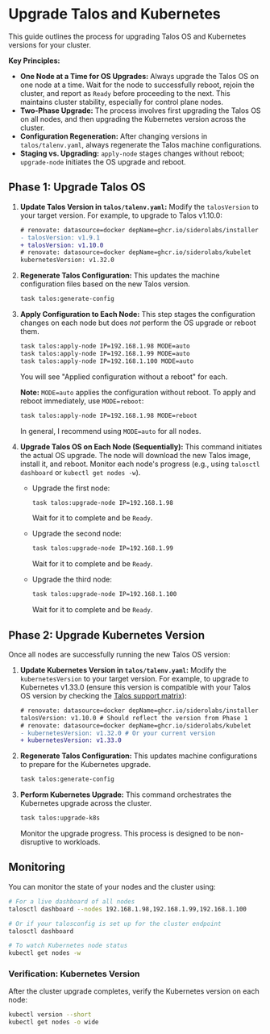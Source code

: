 # Upgrade Talos and Kubernetes

This guide outlines the process for upgrading Talos OS and Kubernetes versions for your cluster.

**Key Principles:**

*   **One Node at a Time for OS Upgrades:** Always upgrade the Talos OS on one node at a time. Wait for the node to successfully reboot, rejoin the cluster, and report as `Ready` before proceeding to the next. This maintains cluster stability, especially for control plane nodes.
*   **Two-Phase Upgrade:** The process involves first upgrading the Talos OS on all nodes, and then upgrading the Kubernetes version across the cluster.
*   **Configuration Regeneration:** After changing versions in `talos/talenv.yaml`, always regenerate the Talos machine configurations.
*   **Staging vs. Upgrading:** `apply-node` stages changes without reboot; `upgrade-node` initiates the OS upgrade and reboot.

## Phase 1: Upgrade Talos OS

1.  **Update Talos Version in `talos/talenv.yaml`:**
    Modify the `talosVersion` to your target version. For example, to upgrade to Talos v1.10.0:
    ```diff
    # renovate: datasource=docker depName=ghcr.io/siderolabs/installer
    - talosVersion: v1.9.1
    + talosVersion: v1.10.0
    # renovate: datasource=docker depName=ghcr.io/siderolabs/kubelet
    kubernetesVersion: v1.32.0
    ```

2.  **Regenerate Talos Configuration:**
    This updates the machine configuration files based on the new Talos version.
    ```bash
    task talos:generate-config
    ```

3.  **Apply Configuration to Each Node:**
    This step stages the configuration changes on each node but does *not* perform the OS upgrade or reboot them.
    ```bash
    task talos:apply-node IP=192.168.1.98 MODE=auto
    task talos:apply-node IP=192.168.1.99 MODE=auto
    task talos:apply-node IP=192.168.1.100 MODE=auto
    ```
    You will see "Applied configuration without a reboot" for each.

    **Note:** `MODE=auto` applies the configuration without reboot. To apply and reboot immediately, use `MODE=reboot`:
    ```bash
    task talos:apply-node IP=192.168.1.98 MODE=reboot
    ```

    In general, I recommend using `MODE=auto` for all nodes.

4.  **Upgrade Talos OS on Each Node (Sequentially):**
    This command initiates the actual OS upgrade. The node will download the new Talos image, install it, and reboot.
    Monitor each node's progress (e.g., using `talosctl dashboard` or `kubectl get nodes -w`).

    *   Upgrade the first node:
        ```bash
        task talos:upgrade-node IP=192.168.1.98
        ```
        Wait for it to complete and be `Ready`.

    *   Upgrade the second node:
        ```bash
        task talos:upgrade-node IP=192.168.1.99
        ```
        Wait for it to complete and be `Ready`.

    *   Upgrade the third node:
        ```bash
        task talos:upgrade-node IP=192.168.1.100
        ```
        Wait for it to complete and be `Ready`.

## Phase 2: Upgrade Kubernetes Version

Once all nodes are successfully running the new Talos OS version:

1.  **Update Kubernetes Version in `talos/talenv.yaml`:**
    Modify the `kubernetesVersion` to your target version. For example, to upgrade to Kubernetes v1.33.0 (ensure this version is compatible with your Talos OS version by checking the [Talos support matrix](https://www.talos.dev/v1.10/introduction/support-matrix/)):
    ```diff
    # renovate: datasource=docker depName=ghcr.io/siderolabs/installer
    talosVersion: v1.10.0 # Should reflect the version from Phase 1
    # renovate: datasource=docker depName=ghcr.io/siderolabs/kubelet
    - kubernetesVersion: v1.32.0 # Or your current version
    + kubernetesVersion: v1.33.0
    ```

2.  **Regenerate Talos Configuration:**
    This updates machine configurations to prepare for the Kubernetes upgrade.
    ```bash
    task talos:generate-config
    ```

3.  **Perform Kubernetes Upgrade:**
    This command orchestrates the Kubernetes upgrade across the cluster.
    ```bash
    task talos:upgrade-k8s
    ```
    Monitor the upgrade progress. This process is designed to be non-disruptive to workloads.

## Monitoring

You can monitor the state of your nodes and the cluster using:
```bash
# For a live dashboard of all nodes
talosctl dashboard --nodes 192.168.1.98,192.168.1.99,192.168.1.100

# Or if your talosconfig is set up for the cluster endpoint
talosctl dashboard

# To watch Kubernetes node status
kubectl get nodes -w
```

### Verification: Kubernetes Version

After the cluster upgrade completes, verify the Kubernetes version on each node:
```bash
kubectl version --short
kubectl get nodes -o wide
```